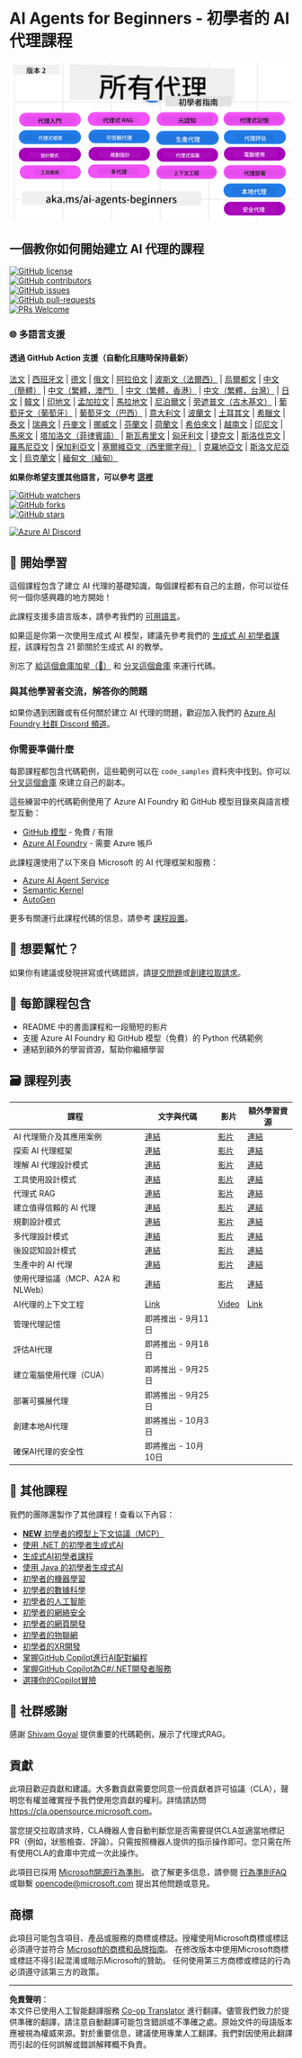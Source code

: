 <!--
CO_OP_TRANSLATOR_METADATA:
{
  "original_hash": "9cb9bf18040a36fb1d822b10e92e7c04",
  "translation_date": "2025-09-07T07:45:40+00:00",
  "source_file": "README.md",
  "language_code": "hk"
}
-->
# AI Agents for Beginners - 初學者的 AI 代理課程

![Generative AI For Beginners](../../translated_images/repo-thumbnailv2.06f4a48036fde647f6ba4eb19f5651babe59bb30e972748afb349e47725d7601.hk.png)

## 一個教你如何開始建立 AI 代理的課程

[![GitHub license](https://img.shields.io/github/license/microsoft/ai-agents-for-beginners.svg)](https://github.com/microsoft/ai-agents-for-beginners/blob/master/LICENSE?WT.mc_id=academic-105485-koreyst)  
[![GitHub contributors](https://img.shields.io/github/contributors/microsoft/ai-agents-for-beginners.svg)](https://GitHub.com/microsoft/ai-agents-for-beginners/graphs/contributors/?WT.mc_id=academic-105485-koreyst)  
[![GitHub issues](https://img.shields.io/github/issues/microsoft/ai-agents-for-beginners.svg)](https://GitHub.com/microsoft/ai-agents-for-beginners/issues/?WT.mc_id=academic-105485-koreyst)  
[![GitHub pull-requests](https://img.shields.io/github/issues-pr/microsoft/ai-agents-for-beginners.svg)](https://GitHub.com/microsoft/ai-agents-for-beginners/pulls/?WT.mc_id=academic-105485-koreyst)  
[![PRs Welcome](https://img.shields.io/badge/PRs-welcome-brightgreen.svg?style=flat-square)](http://makeapullrequest.com?WT.mc_id=academic-105485-koreyst)  

### 🌐 多語言支援

#### 透過 GitHub Action 支援（自動化且隨時保持最新）

[法文](../fr/README.md) | [西班牙文](../es/README.md) | [德文](../de/README.md) | [俄文](../ru/README.md) | [阿拉伯文](../ar/README.md) | [波斯文（法爾西）](../fa/README.md) | [烏爾都文](../ur/README.md) | [中文（簡體）](../zh/README.md) | [中文（繁體，澳門）](../mo/README.md) | [中文（繁體，香港）](./README.md) | [中文（繁體，台灣）](../tw/README.md) | [日文](../ja/README.md) | [韓文](../ko/README.md) | [印地文](../hi/README.md) | [孟加拉文](../bn/README.md) | [馬拉地文](../mr/README.md) | [尼泊爾文](../ne/README.md) | [旁遮普文（古木基文）](../pa/README.md) | [葡萄牙文（葡萄牙）](../pt/README.md) | [葡萄牙文（巴西）](../br/README.md) | [意大利文](../it/README.md) | [波蘭文](../pl/README.md) | [土耳其文](../tr/README.md) | [希臘文](../el/README.md) | [泰文](../th/README.md) | [瑞典文](../sv/README.md) | [丹麥文](../da/README.md) | [挪威文](../no/README.md) | [芬蘭文](../fi/README.md) | [荷蘭文](../nl/README.md) | [希伯來文](../he/README.md) | [越南文](../vi/README.md) | [印尼文](../id/README.md) | [馬來文](../ms/README.md) | [塔加洛文（菲律賓語）](../tl/README.md) | [斯瓦希里文](../sw/README.md) | [匈牙利文](../hu/README.md) | [捷克文](../cs/README.md) | [斯洛伐克文](../sk/README.md) | [羅馬尼亞文](../ro/README.md) | [保加利亞文](../bg/README.md) | [塞爾維亞文（西里爾字母）](../sr/README.md) | [克羅地亞文](../hr/README.md) | [斯洛文尼亞文](../sl/README.md) | [烏克蘭文](../uk/README.md) | [緬甸文（緬甸）](../my/README.md)

**如果你希望支援其他語言，可以參考 [這裡](https://github.com/Azure/co-op-translator/blob/main/getting_started/supported-languages.md)**

[![GitHub watchers](https://img.shields.io/github/watchers/microsoft/ai-agents-for-beginners.svg?style=social&label=Watch)](https://GitHub.com/microsoft/ai-agents-for-beginners/watchers/?WT.mc_id=academic-105485-koreyst)  
[![GitHub forks](https://img.shields.io/github/forks/microsoft/ai-agents-for-beginners.svg?style=social&label=Fork)](https://GitHub.com/microsoft/ai-agents-for-beginners/network/?WT.mc_id=academic-105485-koreyst)  
[![GitHub stars](https://img.shields.io/github/stars/microsoft/ai-agents-for-beginners.svg?style=social&label=Star)](https://GitHub.com/microsoft/ai-agents-for-beginners/stargazers/?WT.mc_id=academic-105485-koreyst)  

[![Azure AI Discord](https://dcbadge.limes.pink/api/server/kzRShWzttr)](https://discord.gg/kzRShWzttr)

## 🌱 開始學習

這個課程包含了建立 AI 代理的基礎知識，每個課程都有自己的主題，你可以從任何一個你感興趣的地方開始！

此課程支援多語言版本，請參考我們的 [可用語言](../..)。

如果這是你第一次使用生成式 AI 模型，建議先參考我們的 [生成式 AI 初學者課程](https://aka.ms/genai-beginners)，該課程包含 21 節關於生成式 AI 的教學。

別忘了 [給這個倉庫加星（🌟）](https://docs.github.com/en/get-started/exploring-projects-on-github/saving-repositories-with-stars?WT.mc_id=academic-105485-koreyst) 和 [分叉這個倉庫](https://github.com/microsoft/ai-agents-for-beginners/fork) 來運行代碼。

### 與其他學習者交流，解答你的問題

如果你遇到困難或有任何關於建立 AI 代理的問題，歡迎加入我們的 [Azure AI Foundry 社群 Discord 頻道](https://aka.ms/ai-agents/discord)。

### 你需要準備什麼

每節課程都包含代碼範例，這些範例可以在 `code_samples` 資料夾中找到。你可以 [分叉這個倉庫](https://github.com/microsoft/ai-agents-for-beginners/fork) 來建立自己的副本。

這些練習中的代碼範例使用了 Azure AI Foundry 和 GitHub 模型目錄來與語言模型互動：

- [GitHub 模型](https://aka.ms/ai-agents-beginners/github-models) - 免費 / 有限
- [Azure AI Foundry](https://aka.ms/ai-agents-beginners/ai-foundry) - 需要 Azure 帳戶

此課程還使用了以下來自 Microsoft 的 AI 代理框架和服務：

- [Azure AI Agent Service](https://aka.ms/ai-agents-beginners/ai-agent-service)  
- [Semantic Kernel](https://aka.ms/ai-agents-beginners/semantic-kernel)  
- [AutoGen](https://aka.ms/ai-agents/autogen)  

更多有關運行此課程代碼的信息，請參考 [課程設置](./00-course-setup/README.md)。

## 🙏 想要幫忙？

如果你有建議或發現拼寫或代碼錯誤，請[提交問題](https://github.com/microsoft/ai-agents-for-beginners/issues?WT.mc_id=academic-105485-koreyst)或[創建拉取請求](https://github.com/microsoft/ai-agents-for-beginners/pulls?WT.mc_id=academic-105485-koreyst)。

## 📂 每節課程包含

- README 中的書面課程和一段簡短的影片  
- 支援 Azure AI Foundry 和 GitHub 模型（免費）的 Python 代碼範例  
- 連結到額外的學習資源，幫助你繼續學習  

## 🗃️ 課程列表

| **課程**                                     | **文字與代碼**                                    | **影片**                                                  | **額外學習資源**                                                                     |
|----------------------------------------------|----------------------------------------------------|------------------------------------------------------------|----------------------------------------------------------------------------------------|
| AI 代理簡介及其應用案例                      | [連結](./01-intro-to-ai-agents/README.md)          | [影片](https://youtu.be/3zgm60bXmQk?si=z8QygFvYQv-9WtO1)  | [連結](https://aka.ms/ai-agents-beginners/collection?WT.mc_id=academic-105485-koreyst) |
| 探索 AI 代理框架                             | [連結](./02-explore-agentic-frameworks/README.md)  | [影片](https://youtu.be/ODwF-EZo_O8?si=Vawth4hzVaHv-u0H)  | [連結](https://aka.ms/ai-agents-beginners/collection?WT.mc_id=academic-105485-koreyst) |
| 理解 AI 代理設計模式                         | [連結](./03-agentic-design-patterns/README.md)     | [影片](https://youtu.be/m9lM8qqoOEA?si=BIzHwzstTPL8o9GF)  | [連結](https://aka.ms/ai-agents-beginners/collection?WT.mc_id=academic-105485-koreyst) |
| 工具使用設計模式                             | [連結](./04-tool-use/README.md)                    | [影片](https://youtu.be/vieRiPRx-gI?si=2z6O2Xu2cu_Jz46N)  | [連結](https://aka.ms/ai-agents-beginners/collection?WT.mc_id=academic-105485-koreyst) |
| 代理式 RAG                                   | [連結](./05-agentic-rag/README.md)                 | [影片](https://youtu.be/WcjAARvdL7I?si=gKPWsQpKiIlDH9A3)  | [連結](https://aka.ms/ai-agents-beginners/collection?WT.mc_id=academic-105485-koreyst) |
| 建立值得信賴的 AI 代理                       | [連結](./06-building-trustworthy-agents/README.md) | [影片](https://youtu.be/iZKkMEGBCUQ?si=jZjpiMnGFOE9L8OK)  | [連結](https://aka.ms/ai-agents-beginners/collection?WT.mc_id=academic-105485-koreyst) |
| 規劃設計模式                                 | [連結](./07-planning-design/README.md)             | [影片](https://youtu.be/kPfJ2BrBCMY?si=6SC_iv_E5-mzucnC)  | [連結](https://aka.ms/ai-agents-beginners/collection?WT.mc_id=academic-105485-koreyst) |
| 多代理設計模式                               | [連結](./08-multi-agent/README.md)                 | [影片](https://youtu.be/V6HpE9hZEx0?si=rMgDhEu7wXo2uo6g)  | [連結](https://aka.ms/ai-agents-beginners/collection?WT.mc_id=academic-105485-koreyst) |
| 後設認知設計模式                             | [連結](./09-metacognition/README.md)               | [影片](https://youtu.be/His9R6gw6Ec?si=8gck6vvdSNCt6OcF)  | [連結](https://aka.ms/ai-agents-beginners/collection?WT.mc_id=academic-105485-koreyst) |
| 生產中的 AI 代理                             | [連結](./10-ai-agents-production/README.md)        | [影片](https://youtu.be/l4TP6IyJxmQ?si=31dnhexRo6yLRJDl)  | [連結](https://aka.ms/ai-agents-beginners/collection?WT.mc_id=academic-105485-koreyst) |
| 使用代理協議（MCP、A2A 和 NLWeb）            | [連結](./11-agentic-protocols/README.md)           | [影片](https://youtu.be/X-Dh9R3Opn8)                      | [連結](https://aka.ms/ai-agents-beginners/collection?WT.mc_id=academic-105485-koreyst) |  
| AI代理的上下文工程                     | [Link](./12-context-engineering/README.md)         | [Video](https://youtu.be/F5zqRV7gEag)                                 | [Link](https://aka.ms/ai-agents-beginners/collection?WT.mc_id=academic-105485-koreyst) |
| 管理代理記憶                           | 即將推出 - 9月11日                                |                                                            |                                                                                        |
| 評估AI代理                             | 即將推出 - 9月18日                                |                                                            |                                                                                        |
| 建立電腦使用代理（CUA）                | 即將推出 - 9月25日                                |                                                            |                                                                                        |
| 部署可擴展代理                         | 即將推出 - 9月25日                                |                                                            |                                                                                        |
| 創建本地AI代理                         | 即將推出 - 10月3日                                |                                                            |                                                                                        |
| 確保AI代理的安全性                     | 即將推出 - 10月10日                               |                                                            |                                                                                        |

## 🎒 其他課程

我們的團隊還製作了其他課程！查看以下內容：

- [**NEW** 初學者的模型上下文協議（MCP）](https://github.com/microsoft/mcp-for-beginners?WT.mc_id=academic-105485-koreyst)
- [使用 .NET 的初學者生成式AI](https://github.com/microsoft/Generative-AI-for-beginners-dotnet?WT.mc_id=academic-105485-koreyst)
- [生成式AI初學者課程](https://github.com/microsoft/generative-ai-for-beginners?WT.mc_id=academic-105485-koreyst)
- [使用 Java 的初學者生成式AI](https://github.com/microsoft/generative-ai-for-beginners-java?WT.mc_id=academic-105485-koreyst)
- [初學者的機器學習](https://aka.ms/ml-beginners?WT.mc_id=academic-105485-koreyst)
- [初學者的數據科學](https://aka.ms/datascience-beginners?WT.mc_id=academic-105485-koreyst)
- [初學者的人工智能](https://aka.ms/ai-beginners?WT.mc_id=academic-105485-koreyst)
- [初學者的網絡安全](https://github.com/microsoft/Security-101??WT.mc_id=academic-96948-sayoung)
- [初學者的網頁開發](https://aka.ms/webdev-beginners?WT.mc_id=academic-105485-koreyst)
- [初學者的物聯網](https://aka.ms/iot-beginners?WT.mc_id=academic-105485-koreyst)
- [初學者的XR開發](https://github.com/microsoft/xr-development-for-beginners?WT.mc_id=academic-105485-koreyst)
- [掌握GitHub Copilot進行AI配對編程](https://aka.ms/GitHubCopilotAI?WT.mc_id=academic-105485-koreyst)
- [掌握GitHub Copilot為C#/.NET開發者服務](https://github.com/microsoft/mastering-github-copilot-for-dotnet-csharp-developers?WT.mc_id=academic-105485-koreyst)
- [選擇你的Copilot冒險](https://github.com/microsoft/CopilotAdventures?WT.mc_id=academic-105485-koreyst)

## 🌟 社群感謝

感謝 [Shivam Goyal](https://www.linkedin.com/in/shivam2003/) 提供重要的代碼範例，展示了代理式RAG。

## 貢獻

此項目歡迎貢獻和建議。大多數貢獻需要您同意一份貢獻者許可協議（CLA），聲明您有權並確實授予我們使用您貢獻的權利。詳情請訪問 
<https://cla.opensource.microsoft.com>。

當您提交拉取請求時，CLA機器人會自動判斷您是否需要提供CLA並適當地標記PR（例如，狀態檢查、評論）。只需按照機器人提供的指示操作即可。您只需在所有使用CLA的倉庫中完成一次此操作。

此項目已採用 [Microsoft開源行為準則](https://opensource.microsoft.com/codeofconduct/)。
欲了解更多信息，請參閱 [行為準則FAQ](https://opensource.microsoft.com/codeofconduct/faq/) 或聯繫 [opencode@microsoft.com](mailto:opencode@microsoft.com) 提出其他問題或意見。

## 商標

此項目可能包含項目、產品或服務的商標或標誌。授權使用Microsoft商標或標誌必須遵守並符合
[Microsoft的商標和品牌指南](https://www.microsoft.com/legal/intellectualproperty/trademarks/usage/general)。
在修改版本中使用Microsoft商標或標誌不得引起混淆或暗示Microsoft的贊助。
任何使用第三方商標或標誌的行為必須遵守該第三方的政策。

---

**免責聲明**：  
本文件已使用人工智能翻譯服務 [Co-op Translator](https://github.com/Azure/co-op-translator) 進行翻譯。儘管我們致力於提供準確的翻譯，請注意自動翻譯可能包含錯誤或不準確之處。原始文件的母語版本應被視為權威來源。對於重要信息，建議使用專業人工翻譯。我們對因使用此翻譯而引起的任何誤解或錯誤解釋概不負責。